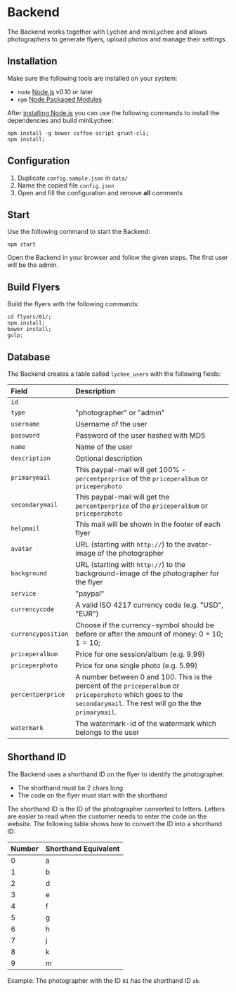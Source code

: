 # Backend

The Backend works together with Lychee and  miniLychee and allows photographers to generate flyers, upload photos and manage their settings.

## Installation

Make sure the following tools are installed on your system:

- `node` [Node.js](http://nodejs.org) v0.10 or later
- `npm` [Node Packaged Modules](https://www.npmjs.org)

After [installing Node.js](http://nodejs.org) you can use the following commands to install the dependencies and build miniLychee:

	npm install -g bower coffee-script grunt-cli;
	npm install;
	
## Configuration

1. Duplicate `config.sample.json` in `data/`
2. Name the copied file `config.json`
3. Open and fill the configuration and remove **all** comments

## Start

Use the following command to start the Backend:

	npm start
	
Open the Backend in your browser and follow the given steps. The first user will be the admin.

## Build Flyers

Build the flyers with the following commands:

	cd flyers/01/;
	npm install;
	bower install;
	gulp;

## Database

The Backend creates a table called `lychee_users` with the following fields:

| Field | Description |
|:-----------|:------------|
| `id` |  |
| `type` | "photographer" or "admin" |
| `username` | Username of the user |
| `password` | Password of the user hashed with MD5 |
| `name` | Name of the user |
| `description` | Optional description |
| `primarymail` | This paypal-mail will get 100% - `percentperprice` of the `priceperalbum` or `priceperphoto` |
| `secondarymail` | This paypal-mail will get the `percentperprice` of the `priceperalbum` or `priceperphoto` |
| `helpmail` | This mail will be shown in the footer of each flyer |
| `avatar` | URL (starting with `http://`) to the avatar-image of the photographer |
| `background` | URL (starting with `http://`) to the background-image of the photographer for the flyer |
| `service` | "paypal" |
| `currencycode` | A valid ISO 4217 currency code (e.g. "USD", "EUR") |
| `currencyposition` | Choose if the currency-symbol should be before or after the amount of money: 0 = $10; 1 = 10$; |
| `priceperalbum` | Price for one session/album (e.g. 9.99) |
| `priceperphoto` | Price for one single photo (e.g. 5.99) |
| `percentperprice` | A number between 0 and 100. This is the percent of the `priceperalbum` or `priceperphoto` which goes to the `secondarymail`. The rest will go the the `primarymail`. |
| `watermark` | The watermark-id of the watermark which belongs to the user |

## Shorthand ID

The Backend uses a shorthand ID on the flyer to identify the photographer.

- The shorthand must be 2 chars long
- The code on the flyer must start with the shorthand

The shorthand ID is the ID of the photographer converted to letters. Letters are easier to read when the customer needs to enter the code on the website. The following table shows how to convert the ID into a shorthand ID:

| Number | Shorthand Equivalent |
|:-----------|:------------|
| 0 | a |
| 1 | b |
| 2 | d |
| 3 | e |
| 4 | f |
| 5 | g |
| 6 | h |
| 7 | j |
| 8 | k |
| 9 | m |

Example: The photographer with the ID `01` has the shorthand ID `ab`.